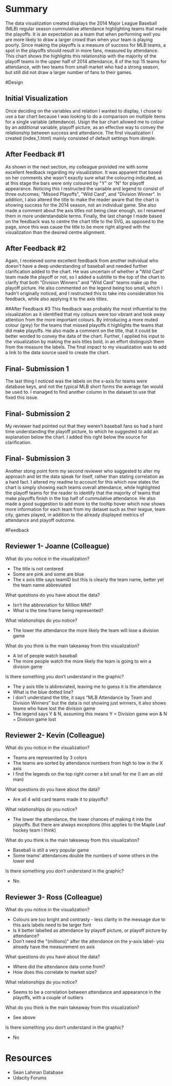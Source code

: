 # Summary

The data visualization created displays the 2014 Major League Baseball (MLB) regular season cummulative attendance highlighting teams that made the playoffs.  It is an expectation as a team that when performing well you are more likely to draw a larger crowd than when your team is playing poorly. Since making the playoffs is a measure of success for MLB teams, a spot in the playoffs should result in more fans, measured by attendance. This chart shows the highlights this relationship with the majority of the playoff teams in the upper half of 2014 attendance, 8 of the top 15 teams for attendance, with two teams from small market who had a strong season, but still did not draw a larger number of fans to their games.


#Design

## Initial Visualization
Once deciding on the variables and relation I wanted to display, I chose to use a bar chart because I was looking to do a comparison on multiple items for a single variable (attendance). Usign the bar chart allowed me to colour by an additional variable, playoff picture, as an effective way to convey the relationship between success and attendance. The first visualization I created (index_1.html) mainly consisted of default settings from dimple. 

## After Feedback #1
As shown in the next section, my colleague provided me with some excellent feedback regarding my visualization. It was apparent that based on her comments she wasn't exactly sure what the colouring indicated, as at this stage the bars were only coloured by "Y" or "N" for playoff appearance. Noticing this I restructed the variable and legend to consist of three outcomes; "Missed Playoffs", "Wild Card", and "Division Winner". In addition, I also altered the title to make the reader aware that the chart is showing success for the 2014 season, not an individual game. She also made a comment about the axis titles not being clear enough, so I renamed them in more understandable terms. Finally, the last change I made based on the feedback was to centre the chart title to the SVG, as opposed to the page, since this was cause the title to be more right aligned with the visualization than the desired centre alignment.

## After Feedback #2
Again, I receieved some excellent feedback from another individual who doesn't have a deep understanding of baseball and needed further clarification added to the chart. He was uncertain of whether a "Wild Card" team made the playoff or not, so I added a subtitle to the top of the chart to clarify that both "Division Winners" and "Wild Card" teams make up the playoff picture. He also commented on the legend being too small, which I hadn't originally noticed, and I restructed this to take into consideration his feedback, while also applying it to the axis titles.

##After Feedback #3
This feedback was probably the most influential to the visualization as it identified that my colours were too vibrant and took away attention from the more important colours. By introducing a more muted colour (grey) for the teams that missed playoffs it highlights the teams that did make playoffs. He also made a comment on the title, that it could be better worded to convey the data of the chart. Further, I applied his input to the visualization by making the axis titles bold, in an effort distinguish them from the measure the labels. The final impact to my visualization was to add a link to the data source used to create the chart.

## Final- Submission 1
The last thing I noticed was the labels on the x-axis for teams were database keys, and not the typical MLB short forms the average fan would be used to. I managed to find another column in the dataset to use that fixed this issue.

## Final- Submission 2
My reviewer had pointed out that they weren't baseball fans so had a hard time understanding the playoff picture, to which he suggested to add an explanation below the chart. I added this right below the source for clarification.

## Final- Submission 3
Another stong point form my second reviewer who suggested to alter my approach and let the data speak for itself, rather than stating correlation as a hard fact. I altered my readme to account for this which now states the chart is simply showing each teams overall attendance, while highlighted the playoff teams for the reader to identify that the majority of teams that make playoffs finish in the top half of cummulative attendance. He also made a good suggestion to add more to the tooltip hover which now shows more information for each team from my dataset such as their league, team city, games played, in addition to the already displayed metrics of attendance and playoff outcome.


#Feedback

## Reviewer 1- Joanne (Colleague)
What do you notice in the visualization?
* The title is not centered
* Some are pink and some are blue
* The x axis title says teamID but this is clearly the team name, better yet the team name abbreviated
 
What questions do you have about the data?
* Isn’t the abbreviation for Million MM? 
* What is the time frame being represented?
 
What relationships do you notice?
* The lower the attendance the more likely the team will lose a division game
 
What do you think is the main takeaway from this visualization?
* A lot of people watch baseball
* The more people watch the more likely the team is going to win a division game
 
Is there something you don’t understand in the graphic?
* The y axis title is abbreviated, leaving me to guess it is the attendance
* What is the blue dotted line?
* I don’t understand the title, it says “MLB Attendance by Team and Division Winners” but the data is not showing just winners, it also shows teams who have lost the division game
* The legend says Y & N, assuming this means Y = Division game won & N = Division game lost

## Reviewer 2- Kevin (Colleague)
What do you notice in the visualization?
* Teams are represented by 3 colors
* The teams are sorted by attendance numbers from high to low in the X axis
* I find the legends on the top right corner a bit small for me (I am an old man)

What questions do you have about the data?
* Are all 4 wild card teams made it to playoffs?

What relationships do you notice?
* The lower the attendance, the lower chances of making it into the playoffs. But there are always exceptions (this applies to the Maple Leaf hockey team I think)

What do you think is the main takeaway from this visualization?
* Baseball is still a very popular game
* Some teams’ attendances double the numbers of some others in the lower end

Is there something you don’t understand in the graphic?
* No.

## Reviewer 3- Ross (Colleague)
What do you notice in the visualization?
* Colours are too bright and contrasty - less clarity in the message due to this axis labels need to be larger font
* Is it better labelled as attendance by playoff picture, or playoff picture by attendance?
* Don’t need the "(millions)" after the attendance on the y-axis label- you already have the measurement on axis


What questions do you have about the data?
* Where did the attendance data come from?
* How does this correlate to market size?


What relationships do you notice?
* Seems to be a correlation between attendance and appearance in the playoffs, with a couple of outliers


What do you think is the main takeaway from this visualization?
* See above 


Is there something you don’t understand in the graphic?
* No


# Resources

* Sean Lahman Database
* Udacity Forums